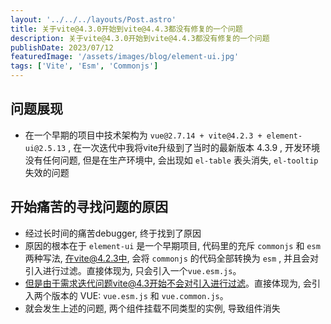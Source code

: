 ```yaml
---
layout: '../../../layouts/Post.astro'
title: 关于vite@4.3.0开始到vite@4.4.3都没有修复的一个问题
description: 关于vite@4.3.0开始到vite@4.4.3都没有修复的一个问题
publishDate: 2023/07/12
featuredImage: '/assets/images/blog/element-ui.jpg'
tags: ['Vite', 'Esm', 'Commonjs']
---
```


## 问题展现

- 在一个早期的项目中技术架构为 `vue@2.7.14 + vite@4.2.3 + element-ui@2.5.13` , 在一次迭代中我将vite升级到了当时的最新版本 4.3.9 , 开发环境没有任何问题, 但是在生产环境中, 会出现如 `el-table` 表头消失, `el-tooltip` 失效的问题

## 开始痛苦的寻找问题的原因

- 经过长时间的痛苦debugger, 终于找到了原因
- 原因的根本在于 `element-ui` 是一个早期项目, 代码里的充斥 `commonjs` 和 `esm` 两种写法, 在vite@4.2.3中, 会将 `commonjs` 的代码全部转换为 `esm` , 并且会对引入进行过滤。直接体现为, 只会引入一个`vue.esm.js`。
- 但是由于需求迭代问题vite@4.3开始不会对引入进行过滤。直接体现为, 会引入两个版本的 VUE: `vue.esm.js` 和 `vue.common.js`。
- 就会发生上述的问题, 两个组件挂载不同类型的实例, 导致组件消失